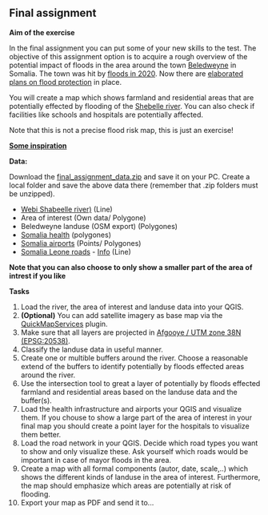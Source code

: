 ## Final assignment

**Aim of the exercise**

In the final assignment you can put some of your new skills to the test. The objective of this assignment option is to acquire a rough overview of the potential impact of floods in the area around the town [Beledweyne]( https://en.wikipedia.org/wiki/Beledweyne) in Somalia. The town was hit by [floods in 2020]( https://reliefweb.int/disaster/ff-2020-000055-som). Now there are [elaborated plans on flood protection]( https://reliefweb.int/sites/reliefweb.int/files/resources/Urban%20Resilience%20Plan.pdf) in place. 

You will create a map which shows farmland and residential areas that are potentially effected by flooding of the [Shebelle river]( https://en.wikipedia.org/wiki/Shebelle_River). You can also check if facilities like schools and hospitals are potentially affected. 

Note that this is not a precise flood risk map, this is just an exercise!

[**Some inspiration**]( https://unosat-maps.web.cern.ch/SO/FL20200428SOM/UNOSAT_A3_Natural_Landscape_FL20200428SOM_Beledweyne_Somalia_13052020.pdf) 

**Data:**

Download the [final_assignment_data.zip](https://gitlab.com/Alec-SE/gis-in-anticipatory-humanitarian-action/-/blob/main/Final%20assignment/final_assignment_data.zip) and save it on your PC. Create a local folder and save the above data there (remember that .zip folders must be unzipped).


- [Webi Shabeelle river)](https://data.humdata.org/dataset/hotosm_som_waterways) (Line) 
- Area of interest (Own data/ Polygone)
- Beledweyne landuse (OSM export) (Polygones)
- [Somalia health](https://data.humdata.org/dataset/hotosm_som_health_facilities) (polygones)
- [Somalia airports](https://data.humdata.org/dataset/hotosm_som_airports) (Points/ Polygones)
- [Somalia Leone roads](https://data.humdata.org/dataset/hotosm_som_roads) - [Info](https://wiki.openstreetmap.org/wiki/Key:highway) (Line)

**Note that you can also choose to only show a smaller part of the area of intrest if you like**

**Tasks**
1. Load the  river, the area of interest and landuse data into your QGIS.
2. **(Optional)** You can add satellite imagery as base map via the [QuickMapServices](https://gitlab.com/Alec-SE/gis-in-anticipatory-humanitarian-action/-/wikis/Basemaps) plugin.
3. Make sure that all layers are projected in [Afgooye / UTM zone 38N (EPSG:20538)]( https://epsg.io/20538).
4. Classify the landuse data in useful manner.
5. Create one or multible buffers around the river. Choose a reasonable extend of the buffers to identify potentially by floods effected areas around the river. 
6. Use the intersection tool to great a layer of potentially by floods effected farmland and residential areas based on the landuse data and the buffer(s).  
7. Load the health infrastructure and airports your QGIS and visualize them. If you chouse to show a large part of the area of interest in your final map you should create a point layer for the hospitals to visualize them better.
8. Load the road network in your QGIS. Decide which road types you want to show and only visualize these. Ask yourself which roads would be important in case of mayor floods in the area.
7. Create a map with all formal components (autor, date, scale,..) which shows the different kinds of landuse in the area of interest. Furthermore, the map should emphasize which areas are potentially at risk of flooding. 
8. Export your map as PDF and send it to... 


